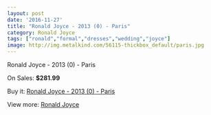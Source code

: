 ```yaml
---
layout: post
date: '2016-11-27'
title: "Ronald Joyce - 2013 (0) - Paris"
category: Ronald Joyce
tags: ["ronald","formal","dresses","wedding","joyce"]
image: http://img.metalkind.com/56115-thickbox_default/paris.jpg
---
```

Ronald Joyce - 2013 (0) - Paris

On Sales: **$281.99**
<a href="https://www.metalkind.com/en/ronald-joyce/4910-paris.html"><amp-img layout="responsive" width="600" height="600" src="//img.metalkind.com/56115-thickbox_default/paris.jpg" alt="Ronald Joyce - 2013 (0) - Paris 0" /></a>
<a href="https://www.metalkind.com/en/ronald-joyce/4910-paris.html"><amp-img layout="responsive" width="600" height="600" src="//img.metalkind.com/56116-thickbox_default/paris.jpg" alt="Ronald Joyce - 2013 (0) - Paris 1" /></a>
<a href="https://www.metalkind.com/en/ronald-joyce/4910-paris.html"><amp-img layout="responsive" width="600" height="600" src="//img.metalkind.com/56117-thickbox_default/paris.jpg" alt="Ronald Joyce - 2013 (0) - Paris 2" /></a>
<a href="https://www.metalkind.com/en/ronald-joyce/4910-paris.html"><amp-img layout="responsive" width="600" height="600" src="//img.metalkind.com/56118-thickbox_default/paris.jpg" alt="Ronald Joyce - 2013 (0) - Paris 3" /></a>
<a href="https://www.metalkind.com/en/ronald-joyce/4910-paris.html"><amp-img layout="responsive" width="600" height="600" src="//img.metalkind.com/56119-thickbox_default/paris.jpg" alt="Ronald Joyce - 2013 (0) - Paris 4" /></a>

Buy it: [Ronald Joyce - 2013 (0) - Paris](https://www.metalkind.com/en/ronald-joyce/4910-paris.html "Ronald Joyce - 2013 (0) - Paris")

View more: [Ronald Joyce](https://www.metalkind.com/en/110-ronald-joyce "Ronald Joyce")